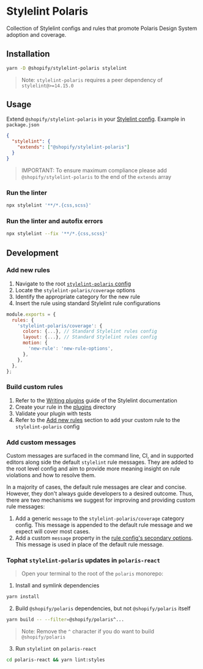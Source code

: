 # Stylelint Polaris

Collection of Stylelint configs and rules that promote Polaris Design System adoption and coverage.

## Installation

```sh
yarn -D @shopify/stylelint-polaris stylelint
```

> Note: `stylelint-polaris` requires a peer dependency of `stylelint@>=14.15.0`

## Usage

Extend `@shopify/stylelint-polaris` in your [Stylelint config](https://stylelint.io/user-guide/configure/). Example in `package.json`

```json
{
  "stylelint": {
    "extends": ["@shopify/stylelint-polaris"]
  }
}
```

> IMPORTANT: To ensure maximum compliance please add `@shopify/stylelint-polaris` to the end of the `extends` array

### Run the linter

```sh
npx stylelint '**/*.{css,scss}'
```

### Run the linter and autofix errors

```sh
npx stylelint --fix '**/*.{css,scss}'
```

## Development

### Add new rules

1. Navigate to the root [`stylelint-polaris` config](index.js)
1. Locate the `stylelint-polaris/coverage` options
1. Identify the appropriate category for the new rule
1. Insert the rule using standard Stylelint rule configurations

```js
module.exports = {
  rules: {
    'stylelint-polaris/coverage': {
      colors: {...}, // Standard Stylelint rules config
      layout: {...}, // Standard Stylelint rules config
      motion: {
        'new-rule': 'new-rule-options',
      },
    },
  },
};
```

### Build custom rules

1. Refer to the [Writing plugins](https://stylelint.io/developer-guide/plugins) guide of the Stylelint documentation
1. Create your rule in the [plugins](plugins) directory
1. Validate your plugin with tests
1. Refer to the [Add new rules](#add-new-rules) section to add your custom rule to the `stylelint-polaris` config

### Add custom messages

Custom messages are surfaced in the command line, CI, and in supported editors along side the default `stylelint` rule messages. They are added to the root level config and aim to provide more meaning insight on rule violations and how to resolve them.

In a majority of cases, the default rule messages are clear and concise. However, they don't always guide developers to a desired outcome. Thus, there are two mechanisms we suggest for improving and providing custom rule messages:

1. Add a generic `message` to the `stylelint-polaris/coverage` category config. This message is appended to the default rule message and we expect will cover most cases.
2. Add a custom `message` property in the [rule config's secondary options](https://stylelint.io/user-guide/configure/#message). This message is used in place of the default rule message.

### Tophat `stylelint-polaris` updates in `polaris-react`

> Open your terminal to the root of the `polaris` monorepo:

1. Install and symlink dependencies

```sh
yarn install
```

2. Build `@shopify/polaris` dependencies, but not `@shopify/polaris` itself

```sh
yarn build -- --filter=@shopify/polaris^...
```

> Note: Remove the `^` character if you do want to build `@shopify/polaris`

3. Run `stylelint` on `polaris-react`

```sh
cd polaris-react && yarn lint:styles
```
